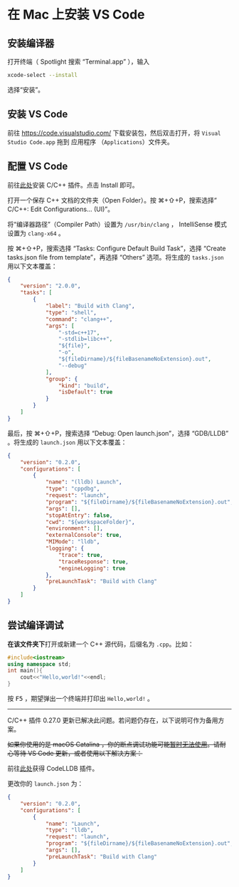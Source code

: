 # 在 Mac 上安装 VS Code

## 安装编译器

打开终端（ Spotlight 搜索 “Terminal.app” ），输入

```bash
xcode-select --install
```
选择“安装”。

## 安装 VS Code

前往 https://code.visualstudio.com/ 下载安装包，然后双击打开，将 `Visual Studio Code.app` 拖到 应用程序 （`Applications`）文件夹。

## 配置 VS Code

前往[此处](https://marketplace.visualstudio.com/items?itemName=ms-vscode.cpptools)安装 C/C++ 插件。点击 Install 即可。

打开一个保存 C++ 文档的文件夹（Open Folder）。按 ⌘+⇧+P，搜索选择“ C/C++: Edit Configurations... (UI)”。

将“编译器路径”（Compiler Path）设置为 `/usr/bin/clang` ， IntelliSense 模式设置为 `clang-x64` 。

按 ⌘+⇧+P，搜索选择 “Tasks: Configure Default Build Task”，选择 “Create tasks.json file from template”，再选择 “Others” 选项。将生成的 `tasks.json` 用以下文本覆盖：

```JSON
{
    "version": "2.0.0",
    "tasks": [
        {
            "label": "Build with Clang",
            "type": "shell",
            "command": "clang++",
            "args": [
                "-std=c++17",
                "-stdlib=libc++",
                "${file}",
                "-o",
                "${fileDirname}/${fileBasenameNoExtension}.out",
                "--debug"
            ],
            "group": {
                "kind": "build",
                "isDefault": true
            }
        }
    ]
}
```

最后，按 ⌘+⇧+P，搜索选择 “Debug: Open launch.json”，选择 “GDB/LLDB” 。将生成的 `launch.json` 用以下文本覆盖：

```JSON
{
    "version": "0.2.0",
    "configurations": [
        {
            "name": "(lldb) Launch",
            "type": "cppdbg",
            "request": "launch",
            "program": "${fileDirname}/${fileBasenameNoExtension}.out",
            "args": [],
            "stopAtEntry": false,
            "cwd": "${workspaceFolder}",
            "environment": [],
            "externalConsole": true,
            "MIMode": "lldb",
            "logging": {
                "trace": true,
                "traceResponse": true,
                "engineLogging": true
            },
            "preLaunchTask": "Build with Clang"
        }
    ]
}
```

## 尝试编译调试

**在该文件夹下**打开或新建一个 C++ 源代码，后缀名为 `.cpp`。比如：

```C++
#include<iostream>
using namespace std;
int main(){
    cout<<"Hello,world!"<<endl;
}
```

按 <kbd>F5</kbd> ，期望弹出一个终端并打印出 `Hello,world!` 。

-----

C/C++ 插件 0.27.0 更新已解决此问题。若问题仍存在，以下说明可作为备用方案。

~~如果你使用的是 macOS Catalina ，你的断点调试功能可能[暂时无法使用](https://github.com/microsoft/vscode-cpptools/issues/3829)。请耐心等待 VS Code 更新，或者使用以下解决方案：~~

前往[此处](https://marketplace.visualstudio.com/items?itemName=vadimcn.vscode-lldb)获得 CodeLLDB 插件。

更改你的 `launch.json` 为：

```JSON
{
    "version": "0.2.0",
    "configurations": [
        {
            "name": "Launch",
            "type": "lldb",
            "request": "launch",
            "program": "${fileDirname}/${fileBasenameNoExtension}.out",
            "args": [],
            "preLaunchTask": "Build with Clang"
        }
    ]
}
```